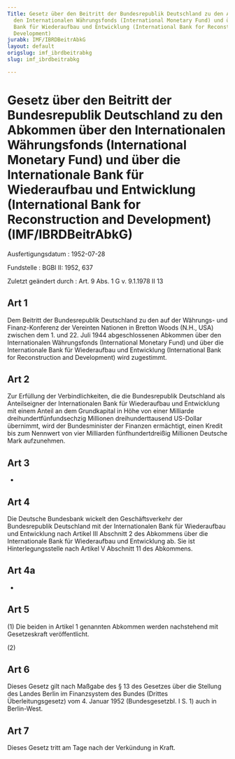 ```yaml
---
Title: Gesetz über den Beitritt der Bundesrepublik Deutschland zu den Abkommen über
  den Internationalen Währungsfonds (International Monetary Fund) und über die Internationale
  Bank für Wiederaufbau und Entwicklung (International Bank for Reconstruction and
  Development)
jurabk: IMF/IBRDBeitrAbkG
layout: default
origslug: imf_ibrdbeitrabkg
slug: imf_ibrdbeitrabkg

---
```


# Gesetz über den Beitritt der Bundesrepublik Deutschland zu den Abkommen über den Internationalen Währungsfonds (International Monetary Fund) und über die Internationale Bank für Wiederaufbau und Entwicklung (International Bank for Reconstruction and Development) (IMF/IBRDBeitrAbkG)

Ausfertigungsdatum
:   1952-07-28

Fundstelle
:   BGBl II: 1952, 637

Zuletzt geändert durch
:   Art. 9 Abs. 1 G v. 9.1.1978 II 13


## Art 1

Dem Beitritt der Bundesrepublik Deutschland zu den auf der Währungs- und Finanz-Konferenz der Vereinten Nationen in Bretton Woods (N.H., USA) zwischen dem 1. und 22. Juli 1944 abgeschlossenen Abkommen über den Internationalen Währungsfonds (International Monetary Fund) und über die Internationale Bank für Wiederaufbau und Entwicklung (International Bank for Reconstruction and Development) wird zugestimmt.


## Art 2

Zur Erfüllung der Verbindlichkeiten, die die Bundesrepublik Deutschland als Anteilseigner der Internationalen Bank für Wiederaufbau und Entwicklung mit einem Anteil an dem Grundkapital in Höhe von einer Milliarde dreihundertfünfundsechzig Millionen dreihunderttausend US-Dollar übernimmt, wird der Bundesminister der Finanzen ermächtigt, einen Kredit bis zum Nennwert von vier Milliarden fünfhundertdreißig Millionen Deutsche Mark aufzunehmen.


## Art 3

-


## Art 4

Die Deutsche Bundesbank wickelt den Geschäftsverkehr der Bundesrepublik Deutschland mit der Internationalen Bank für Wiederaufbau und Entwicklung nach Artikel III Abschnitt 2 des Abkommens über die Internationale Bank für Wiederaufbau und Entwicklung ab. Sie ist Hinterlegungsstelle nach Artikel V Abschnitt 11 des Abkommens.


## Art 4a

-


## Art 5

(1) Die beiden in Artikel 1 genannten Abkommen werden nachstehend mit Gesetzeskraft veröffentlicht.

(2)


## Art 6

Dieses Gesetz gilt nach Maßgabe des § 13 des Gesetzes über die Stellung des Landes Berlin im Finanzsystem des Bundes (Drittes Überleitungsgesetz) vom 4. Januar 1952 (Bundesgesetzbl. I S. 1) auch in Berlin-West.


## Art 7

Dieses Gesetz tritt am Tage nach der Verkündung in Kraft.

